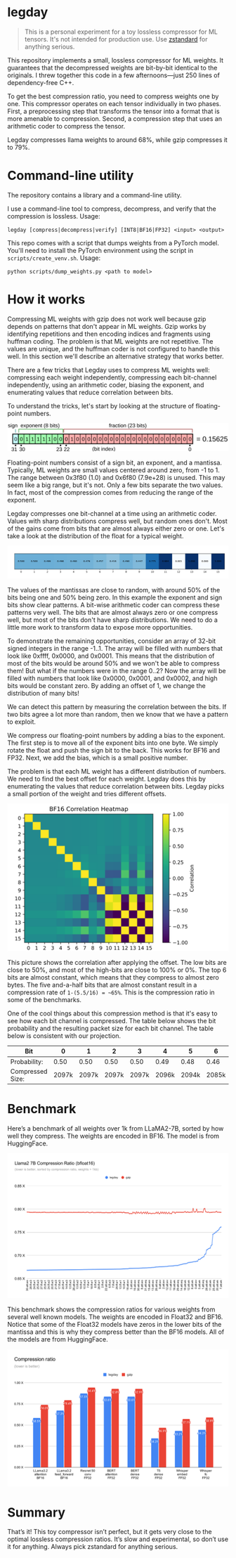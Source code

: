 # legday

>This is a personal experiment for a toy lossless compressor for ML tensors.
>It's not intended for production use. 
> Use [zstandard](https://github.com/facebook/zstd) for anything serious. 

This repository implements a small, lossless compressor for ML weights. It
guarantees that the decompressed weights are bit-by-bit identical to the
originals. I threw together this code in a few afternoons—just 250 lines of
dependency-free C++.

To get the best compression ratio, you need to compress weights one by one.
This compressor operates on each tensor individually in two phases.
First, a preprocessing step that transforms the tensor into a format that
is more amenable to compression. Second, a compression step that uses an
arithmetic coder to compress the tensor. 

Legday compresses llama weights to around 68%, while gzip compresses it to 79%.

# Command-line utility

The repository contains a library and a command-line utility.

I use a command-line tool to compress, decompress, and verify that the
compression is lossless. Usage: 

```
legday [compress|decompress|verify] [INT8|BF16|FP32] <input> <output>
```

This repo comes with a script that dumps weights from a PyTorch model. You'll 
need to install the PyTorch environment using the script in
 `scripts/create_venv.sh`. Usage:

```
python scripts/dump_weights.py <path to model>
```

# How it works

Compressing ML weights with gzip does not work well because gzip depends on
patterns that don't appear in ML weights. Gzip works by identifying repetitions
and then encoding indices and fragments using huffman coding. The problem is
that ML weights are not repetitive. The values are unique, and the huffman coder
is not configured to handle this well. In this section we'll describe an
alternative strategy that works better.

There are a few tricks that Legday uses to compress ML weights well:
compressing each weight independently, compressing each bit-channel 
independently, using an arithmetic coder, biasing the exponent, and enumerating
values that reduce correlation between bits. 

To understand the tricks, let's start by looking at the structure of 
floating-point numbers.

![The structure of a floating-point number, from wikipedia](docs/float.svg)

Floating-point numbers consist of a sign bit, an exponent, and a mantissa.
Typically, ML weights are small values centered around zero, from -1 to 1.
The range between 0x3f80 (1.0) and 0x6f80 (7.9e+28) is unused. This may seem
like a big range, but it's not. Only a few bits separate the two values.
In fact, most of the compression comes from reducing the range of the exponent. 

Legday compresses one bit-channel at a time using an arithmetic coder.
Values with sharp distributions compress well, but random ones don't.
Most of the gains come from bits that are almost always either zero or one.
Let's take a look at the distribution of the float for a typical weight.

![Float16 probability distribution](docs/pdf.svg)

The values of the mantissas are close to random, with around 50% of
the bits being one and 50% being zero. In this example the exponent and sign
bits show clear patterns. A bit-wise arithmetic coder can compress these
patterns very well. The bits that are almost always zero or one compress well,
but most of the bits don't have sharp distributions. We need to do a little
more work to transform data to expose more opportunities.


To demonstrate the remaining opportunities, consider an array of 32-bit signed 
integers in the range -1..1.
The array will be filled with numbers that look like 0xffff, 0x0000, and 0x0001.
This means that the distribution of most of the bits would be around 
50% and we won't be able to compress them! But what if the numbers were in the 
range 0..2? Now the array will be filled with numbers that look like 0x0000,
0x0001, and 0x0002, and high bits would be constant zero. 
By adding an offset of 1, we change the distribution of many bits!

We can detect this pattern by measuring the correlation between the bits.
If two bits agree a lot more than random, then we know that we have a pattern
to exploit.


We compress our floating-point numbers by adding a bias to the exponent.
The first step is to move all of the exponent bits into one byte. We simply
rotate the float and push the sign bit to the back. This works for BF16 and FP32.
Next, we add the bias, which is a small positive number.

The problem is that each ML weight has a different distribution of numbers.
We need to find the best offset for each weight.  Legday does this by
enumerating the values that reduce correlation between bits. Legday picks a
small portion of the weight and tries different offsets.


![Correlation between bits](docs/corr.svg) 

This picture shows the correlation after applying the offset. The low bits are
close to 50%, and most of the high-bits are close to 100% or 0%. 
The top 6 bits are almost constant, which means that they compress to almost
zero bytes.  The five and-a-half bits that are almost constant result in a
compression rate of `1-(5.5/16) = ~65%`. This is the compression ratio
in some of the benchmarks. 

One of the cool things about this compression method is that it's easy to
see how each bit channel is compressed. The table below shows the bit
probability and the resulting packet size for each bit channel. The table below
is consistent with our projection.

|Bit | 0 | 1 | 2 | 3 | 4 | 5 | 6 | 7 | 8 | 9 | 10 | 11 | 12 | 13 | 14 | 15 |
|-|-|-|-|-|-|-|-|-|-|-|-|-|-|-|-|-|
|Probability: |0.50| 0.50| 0.50| 0.50| 0.49| 0.48| 0.46| 0.42| 0.48| 0.50| 0.82| 0.99| 0.00| 1.00| 0.00| 1.00|
|Compressed Size: |2097k|2097k|2097k|2097k|2096k|2094k|2085k|2054k|2095k|2097k|1432k|210k|24k|1k|0k|0k|


# Benchmark

Here’s a benchmark of all weights over 1k from LLaMA2-7B, sorted by how well
they compress. The weights are encoded in BF16. The model is from HuggingFace.

![LLaMA2 benchmark](docs/llama2.svg) 

This benchmark shows the compression ratios for various weights from several 
well known models. The weights are encoded in Float32 and BF16. Notice that some
of the Float32 models have zeros in the lower bits of the mantissa and this is
why they compress better than the BF16 models. 
All of the models are from HuggingFace.

![General Benchmark](docs/bench.svg) 

# Summary

That’s it! This toy compressor isn’t perfect, but it gets very close to the
optimal lossless compression ratios. It’s slow and experimental, so don’t use
it for anything. Always pick zstandard for anything serious.
